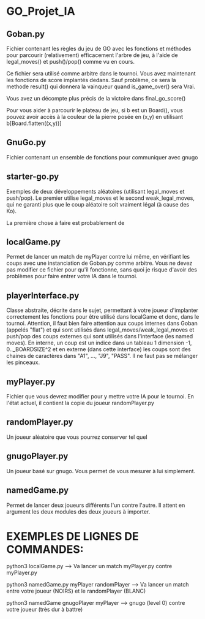 # GO_Projet_IA
Goban.py 
---------

Fichier contenant les règles du jeu de GO avec les fonctions et méthodes pour parcourir (relativement) efficacement
l'arbre de jeu, à l'aide de legal_moves() et push()/pop() comme vu en cours.

Ce fichier sera utilisé comme arbitre dans le tournoi. Vous avez maintenant les fonctions de score implantés dedans.
Sauf problème, ce sera la methode result() qui donnera la vainqueur quand is_game_over() sera Vrai.

Vous avez un décompte plus précis de la victoire dans final_go_score()

Pour vous aider à parcourir le plateau de jeu, si b est un Board(), vous pouvez avoir accès à la couleur de la pierre
posée en (x,y) en utilisant b[Board.flatten((x,y))]


GnuGo.py
--------

Fichier contenant un ensemble de fonctions pour communiquer avec gnugo


starter-go.py
-------------

Exemples de deux développements aléatoires (utilisant legal_moves et push/pop). Le premier utilise legal_moves et le
second weak_legal_moves, qui ne garanti plus que le coup aléatoire soit vraiment légal (à cause des Ko).

La première chose à faire est probablement de 


localGame.py
------------

Permet de lancer un match de myPlayer contre lui même, en vérifiant les coups avec une instanciation de Goban.py comme
arbitre. Vous ne devez pas modifier ce fichier pour qu'il fonctionne, sans quoi je risque d'avoir des problèmes pour
faire entrer votre IA dans le tournoi.


playerInterface.py
------------------

Classe abstraite, décrite dans le sujet, permettant à votre joueur d'implanter correctement les fonctions pour être
utilisé dans localGame et donc, dans le tournoi. Attention, il faut bien faire attention aux coups internes dans Goban
(appelés "flat") et qui sont utilisés dans legal_moves/weak_legal_moves et push/pop des coups externes qui sont
utilisés dans l'interface (les named moves). En interne, un coup est un indice dans un tableau 1 dimension
-1, 0.._BOARDSIZE^2 et en externe (dans cette interface) les coups sont des chaines de caractères dans "A1", ..., "J9",
"PASS". Il ne faut pas se mélanger les pinceaux.


myPlayer.py
-----------

Fichier que vous devrez modifier pour y mettre votre IA pour le tournoi. En l'état actuel, il contient la copie du
joueur randomPlayer.py


randomPlayer.py
---------------

Un joueur aléatoire que vous pourrez conserver tel quel


gnugoPlayer.py
--------------

Un joueur basé sur gnugo. Vous permet de vous mesurer à lui simplement.


namedGame.py
------------

Permet de lancer deux joueurs différents l'un contre l'autre.
Il attent en argument les deux modules des deux joueurs à importer.


EXEMPLES DE LIGNES DE COMMANDES:
================================

python3 localGame.py
--> Va lancer un match myPlayer.py contre myPlayer.py

python3 namedGame.py myPlayer randomPlayer
--> Va lancer un match entre votre joueur (NOIRS) et le randomPlayer
 (BLANC)

 python3 namedGame gnugoPlayer myPlayer
 --> gnugo (level 0) contre votre joueur (très dur à battre)


